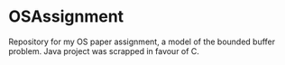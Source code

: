 OSAssignment
============

Repository for my OS paper assignment, a model of the bounded buffer problem. Java project was scrapped in favour of C.
